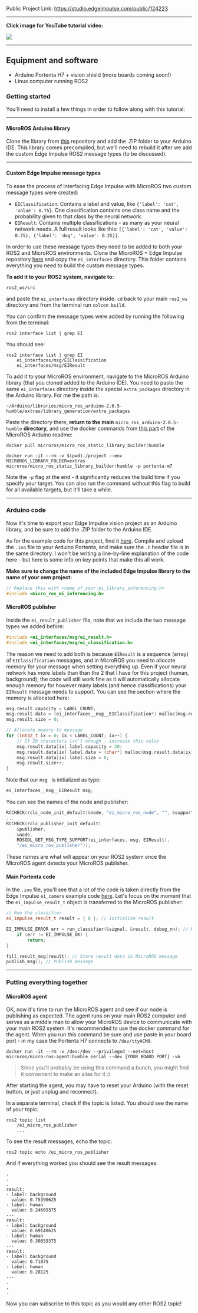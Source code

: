 Public Project Link: https://studio.edgeimpulse.com/public/124223

________________

**Click image for YouTube tutorial video:**

[![](https://i.imgur.com/MMp14iJ.png)](https://youtu.be/23eRmUJdBPs)

________________

## Equipment and software

- Arduino Portenta H7 + vision shield (more boards coming soon!)
- Linux computer running ROS2



### Getting started

You'll need to install a few things in order to follow along with this tutorial:

___

#### MicroROS Arduino library

Clone the library from [this](https://github.com/micro-ROS/micro_ros_arduino) repository and add the .ZIP folder to your Arduino IDE. This library comes precompiled, but we'll need to rebuild it after we add the custom Edge Impulse ROS2 message types (to be discussed).

___

#### Custom Edge Impulse message types

To ease the process of interfacing Edge Impulse with MicroROS two custom message types were created:

- `EIClassification`: Contains a label and value, like `{'label': 'cat', 'value': 0.75}`. One classification contains one class name and the probability given to that class by the neural network.
- `EIResult`: Contains multiple classifications - as many as your neural network needs. A full result looks like this: `[{'label': 'cat', 'value': 0.75}, {'label': 'dog', 'value': 0.25}]`.

In order to use these message types they need to be added to both your ROS2 and MicroROS environments. Clone the MicroROS + Edge Impulse repository [here](https://github.com/avielbr/micro_ros_ei) and copy the `ei_interfaces` directory. This folder contains everything you need to build the custom message types. 



**To add it to your ROS2 system, navigate to:**

`ros2_ws/src`

and paste the `ei_interfaces` directory inside. `cd` back to your main `ros2_ws` directory and from the terminal run `colcon build`.

You can confirm the message types were added by running the following from the terminal:

`ros2 interface list | grep EI`

You should see:

```
ros2 interface list | grep EI
    ei_interfaces/msg/EIClassification
    ei_interfaces/msg/EIResult
```



To add it to your MicroROS environment, navigate to the MicroROS Arduino library (that you cloned added to the Arduino IDE). You need to paste the same `ei_interfaces` directory inside the special `extra_packages` directory in the Arduino library. For me the path is:

```
~/Arduino/libraries/micro_ros_arduino-2.0.5-humble/extras/library_generation/extra_packages
```

Paste the directory there, **return to the main** `micro_ros_arduino-2.0.5-humble` **directory,** and use the docker commands from [this part](micro_ros_arduino-2.0.5-humble) of the MicroROS Arduino readme:

```
docker pull microros/micro_ros_static_library_builder:humble

docker run -it --rm -v $(pwd):/project --env MICROROS_LIBRARY_FOLDER=extras microros/micro_ros_static_library_builder:humble -p portenta-m7
```

Note the `-p` flag at the end - it significantly reduces the build time if you specify your target. You can also run the command without this flag to build for all available targets, but it'll take a while.

____________



### Arduino code

Now it's time to export your Edge Impulse vision project as an Arduino library, and be sure to add the .ZIP folder to the Arduino IDE.

As for the example code for this project, find it [here](https://github.com/avielbr/micro_ros_ei/tree/main/examples/arduino/ei_micro_ros_portenta). Compile and upload the `.ino` file to your Arduino Portenta, and make sure the `.h` header file is in the same directory. I won't be writing a line-by-line explanation of the code here - but here is some info on key points that make this all work.

**Make sure to change the name of the included Edge Impulse library to the name of your own project:**

```c++
// Replace this with <name_of_your_ei_library_inferencing.h>
#include <micro_ros_ei_inferencing.h>
```



#### MicroROS publisher

Inside the `ei_result_publisher` file, note that we include the two message types we added before:

```c++
#include <ei_interfaces/msg/ei_result.h>
#include <ei_interfaces/msg/ei_classification.h>
```

The reason we need to add both is because `EIResult` is a sequence (array) of `EIClassification` messages, and in MicroROS you need to allocate memory for your message when setting everything up. Even if your neural network has more labels than than the 2 that I have for this project (human, background), the code will still work fine as it will automatically allocate enough memory for however many labels (and hence classifications) your `EIResult` message needs to support. You can see the section where the memory is allocated here:

```c++
msg.result.capacity = LABEL_COUNT;
msg.result.data = (ei_interfaces__msg__EIClassification*) malloc(msg.result.capacity * sizeof(ei_interfaces__msg__EIClassification));
msg.result.size = 0;

// Allocate memory to message
for (int32_t ix = 0; ix < LABEL_COUNT; ix++) {
	// If 20 characters isn't enough - increase this value
	msg.result.data[ix].label.capacity = 20;
	msg.result.data[ix].label.data = (char*) malloc(msg.result.data[ix].label.capacity * sizeof(char));
	msg.result.data[ix].label.size = 0;
	msg.result.size++;
}
```



Note that our `msg ` is initialized as type:

```c++
ei_interfaces__msg__EIResult msg;
```



You can see the names of the node and publisher:

```c++
RCCHECK(rclc_node_init_default(&node, "ei_micro_ros_node", "", &support));
...
RCCHECK(rclc_publisher_init_default(
	&publisher,
	&node,
	ROSIDL_GET_MSG_TYPE_SUPPORT(ei_interfaces, msg, EIResult),
	"/ei_micro_ros_publisher"));
```

These names are what will appear on your ROS2 system once the MicroROS agent detects your MicroROS publisher.



#### Main Portenta code

In the `.ino` file, you'll see that a lot of the code is taken directly from the Edge Impulse `ei_camera` example code [here](https://github.com/edgeimpulse/firmware-arduino-portenta-h7/blob/main/src/sensors/ei_camera.cpp). Let's focus on the moment that the `ei_impulse_result_t` object is transferred to the MicroROS publisher:

```c++
// Run the classifier
ei_impulse_result_t result = { 0 }; // Initialize result

EI_IMPULSE_ERROR err = run_classifier(&signal, &result, debug_nn); // Run classifier
	if (err != EI_IMPULSE_OK) {
		return;
}

fill_result_msg(result); // Store result data in MicroROS message
publish_msg(); // Publish message
```

---



### Putting everything together

#### MicroROS agent

OK, now it's time to run the MicroROS agent and see if our node is publishing as expected. The agent runs on your main ROS2 computer and serves as a middle man to allow your MicroROS device to communicate with your main ROS2 system. It's recommended to use the docker command for the agent. When you run this command be sure and use paste in your board port - in my case the Portenta H7 connects to `/dev/ttyACM0`.

```
docker run -it --rm -v /dev:/dev --privileged --net=host microros/micro-ros-agent:humble serial --dev [YOUR BOARD PORT] -v6
```

> Since you'll probably be using this command a bunch, you might find it convenient to make an alias for it :)

After starting the agent, you may have to reset your Arduino (with the reset button, or just unplug and reconnect).



In a separate terminal, check if the topic is listed. You should see the name of your topic:

```
ros2 topic list
    /ei_micro_ros_publisher 
    ...

```



To see the result messages, echo the topic:

```
ros2 topic echo /ei_micro_ros_publisher
```



And if everything worked you should see the result messages:

```
.
.
.
result:
- label: background
  value: 0.75390625
- label: human
  value: 0.24609375
---
result:
- label: background
  value: 0.69140625
- label: human
  value: 0.30859375
---
result:
- label: background
  value: 0.71875
- label: human
  value: 0.28125
---
.
.
.
```

Now you can subscribe to this topic as you would any other ROS2 topic!

